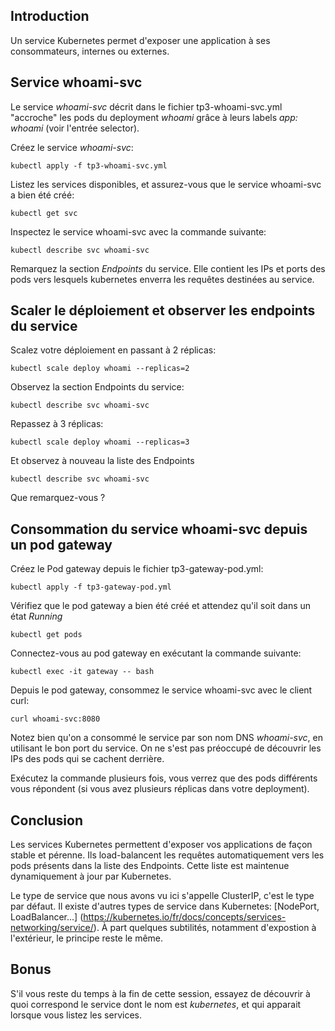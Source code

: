## Introduction
Un service Kubernetes permet d'exposer une application à ses consommateurs, internes ou externes.

## Service whoami-svc
Le service *whoami-svc* décrit dans le fichier tp3-whoami-svc.yml "accroche" les pods du deployment *whoami* grâce à leurs labels
*app: whoami* (voir l'entrée selector).

Créez le service *whoami-svc*:
```shell script
kubectl apply -f tp3-whoami-svc.yml
``` 

Listez les services disponibles, et assurez-vous que le service whoami-svc a bien été créé:
```shell script
kubectl get svc
``` 

Inspectez le service whoami-svc avec la commande suivante:
```shell script
kubectl describe svc whoami-svc 
``` 

Remarquez la section *Endpoints* du service. Elle contient les IPs et ports des pods vers lesquels
kubernetes enverra les requêtes destinées au service.

## Scaler le déploiement et observer les endpoints du service

Scalez votre déploiement en passant à 2 réplicas:
```shell script
kubectl scale deploy whoami --replicas=2
```

Observez la section Endpoints du service:
```shell script
kubectl describe svc whoami-svc
```  

Repassez à 3 réplicas:
```shell script
kubectl scale deploy whoami --replicas=3
```

Et observez à nouveau la liste des Endpoints
```shell
kubectl describe svc whoami-svc
```  
Que remarquez-vous ?
 
## Consommation du service whoami-svc depuis un pod gateway 

Créez le Pod gateway depuis le fichier tp3-gateway-pod.yml:
```shell script
kubectl apply -f tp3-gateway-pod.yml
```

Vérifiez que le pod gateway a bien été créé et attendez qu'il soit dans un état *Running*

```shell script
kubectl get pods
```

Connectez-vous au pod gateway en exécutant la commande suivante:
```shell script
kubectl exec -it gateway -- bash
``` 

Depuis le pod gateway, consommez le service whoami-svc avec le client curl:
```shell script
curl whoami-svc:8080
``` 

Notez bien qu'on a consommé le service par son nom DNS *whoami-svc*, en utilisant le bon port du service.
On ne s'est pas préoccupé de découvrir les IPs des pods qui se cachent derrière.

Exécutez la commande plusieurs fois, vous verrez que des pods différents vous répondent
(si vous avez plusieurs réplicas dans votre deployment).

## Conclusion
Les services Kubernetes permettent d'exposer vos applications de façon stable et pérenne.
Ils load-balancent les requêtes automatiquement vers les pods présents dans la liste des Endpoints.
Cette liste est maintenue dynamiquement à jour par Kubernetes.

Le type de service que nous avons vu ici s'appelle ClusterIP, c'est le type par défaut. Il existe d'autres types
de service dans Kubernetes: [NodePort, LoadBalancer...] (https://kubernetes.io/fr/docs/concepts/services-networking/service/).
À part quelques subtilités, notamment d'expostion à l'extérieur, le principe reste le même.

## Bonus
S'il vous reste du temps à la fin de cette session, essayez de découvrir à quoi correspond le service dont le nom est
*kubernetes*, et qui apparait lorsque vous listez les services.
